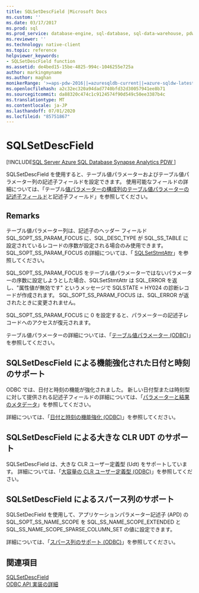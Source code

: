 ```yaml
---
title: SQLSetDescField |Microsoft Docs
ms.custom: ''
ms.date: 03/17/2017
ms.prod: sql
ms.prod_service: database-engine, sql-database, sql-data-warehouse, pdw
ms.reviewer: ''
ms.technology: native-client
ms.topic: reference
helpviewer_keywords:
- SQLSetDescField function
ms.assetid: de4bed15-15be-4825-994c-1046255e725a
author: markingmyname
ms.author: maghan
monikerRange: '>=aps-pdw-2016||=azuresqldb-current||=azure-sqldw-latest||>=sql-server-2016||=sqlallproducts-allversions||>=sql-server-linux-2017||=azuresqldb-mi-current'
ms.openlocfilehash: a2c32ec320a94dad7740bfd32d30057941ee8b71
ms.sourcegitcommit: da88320c474c1c9124574f90d549c50ee3387b4c
ms.translationtype: MT
ms.contentlocale: ja-JP
ms.lasthandoff: 07/01/2020
ms.locfileid: "85751867"
---
```

# <a name="sqlsetdescfield"></a>SQLSetDescField
[!INCLUDE[SQL Server Azure SQL Database Synapse Analytics PDW ](../../includes/applies-to-version/sql-asdb-asdbmi-asdw-pdw.md)]

  SQLSetDescField を使用すると、テーブル値パラメーターおよびテーブル値パラメーター列の記述子フィールドを設定できます。 使用可能なフィールドの詳細については、「テーブル[値パラメーターの構成列の](../../relational-databases/native-client-odbc-table-valued-parameters/descriptor-fields-for-table-valued-parameter-constituent-columns.md)[テーブル値パラメーターの記述子フィールド](../../relational-databases/native-client-odbc-table-valued-parameters/table-valued-parameter-descriptor-fields.md)と記述子フィールド」を参照してください。  
  
## <a name="remarks"></a>Remarks  
 テーブル値パラメーター列は、記述子のヘッダー フィールド SQL_SOPT_SS_PARAM_FOCUS に、SQL_DESC_TYPE が SQL_SS_TABLE に設定されているレコードの序数が設定される場合のみ使用できます。 SQL_SOPT_SS_PARAM_FOCUS の詳細については、「 [SQLSetStmtAttr](../../relational-databases/native-client-odbc-api/sqlsetstmtattr.md)」を参照してください。  
  
 SQL_SOPT_SS_PARAM_FOCUS をテーブル値パラメーターではないパラメーターの序数に設定しようとした場合、SQLSetStmtAttr は SQL_ERROR を返し、"属性値が無効です" というメッセージで SQLSTATE = HY024 の診断レコードが作成されます。 SQL_SOPT_SS_PARAM_FOCUS は、SQL_ERROR が返されたときに変更されません。  
  
 SQL_SOPT_SS_PARAM_FOCUS に 0 を設定すると、パラメーターの記述子レコードへのアクセスが復元されます。  
  
 テーブル値パラメーターの詳細については、「[テーブル値パラメーター &#40;ODBC&#41;](../../relational-databases/native-client-odbc-table-valued-parameters/table-valued-parameters-odbc.md)」を参照してください。  
  
## <a name="sqlsetdescfield-support-for-enhanced-date-and-time-features"></a>SQLSetDescField による機能強化された日付と時刻のサポート  
 ODBC では、日付と時刻の機能が強化されました。 新しい日付型または時刻型に対して提供される記述子フィールドの詳細については、「[パラメーターと結果のメタデータ](../../relational-databases/native-client-odbc-date-time/metadata-parameter-and-result.md)」を参照してください。  
  
 詳細については、「[日付と時刻の機能強化 &#40;ODBC&#41;](../../relational-databases/native-client-odbc-date-time/date-and-time-improvements-odbc.md)」を参照してください。  
  
## <a name="sqlsetdescfield-support-for-large-clr-udts"></a>SQLSetDescField による大きな CLR UDT のサポート  
 SQLSetDescField は、大きな CLR ユーザー定義型 (Udt) をサポートしています。 詳細については、「[大容量の CLR ユーザー定義型 &#40;ODBC&#41;](../../relational-databases/native-client/odbc/large-clr-user-defined-types-odbc.md)」を参照してください。  
  
## <a name="sqlsetdescfield-support-for-sparse-columns"></a>SQLSetDescField によるスパース列のサポート  
 SQLSetDecField を使用して、アプリケーションパラメーター記述子 (APD) の SQL_SOPT_SS_NAME_SCOPE を SQL_SS_NAME_SCOPE_EXTENDED と SQL_SS_NAME_SCOPE_SPARSE_COLUMN_SET の値に設定できます。  
  
 詳細については、「[スパース列のサポート &#40;ODBC&#41;](../../relational-databases/native-client/odbc/sparse-columns-support-odbc.md)」を参照してください。  
  
## <a name="see-also"></a>関連項目  
 [SQLSetDescField](https://go.microsoft.com/fwlink/?LinkId=80705)   
 [ODBC API 実装の詳細](../../relational-databases/native-client-odbc-api/odbc-api-implementation-details.md)  
  
  
